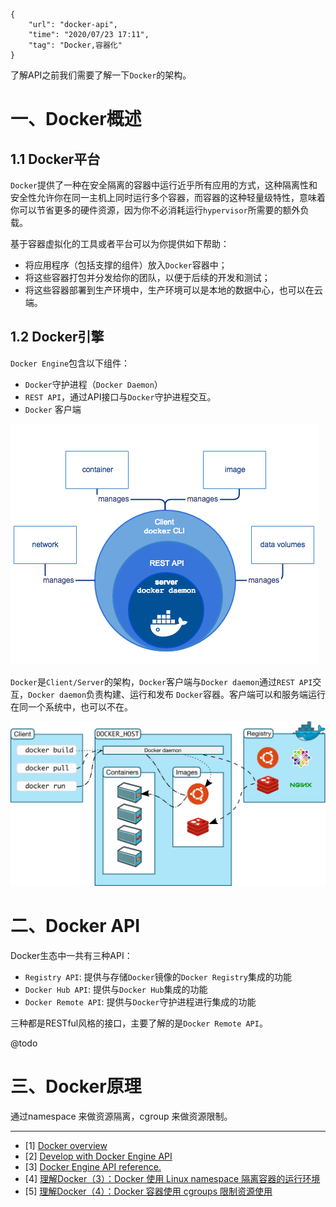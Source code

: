 ```
{
    "url": "docker-api",
    "time": "2020/07/23 17:11",
    "tag": "Docker,容器化"
}
```

了解API之前我们需要了解一下`Docker`的架构。

# 一、Docker概述

## 1.1 Docker平台

`Docker`提供了一种在安全隔离的容器中运行近乎所有应用的方式，这种隔离性和安全性允许你在同一主机上同时运行多个容器，而容器的这种轻量级特性，意味着你可以节省更多的硬件资源，因为你不必消耗运行`hypervisor`所需要的额外负载。

基于容器虚拟化的工具或者平台可以为你提供如下帮助：

- 将应用程序（包括支撑的组件）放入`Docker`容器中；
- 将这些容器打包并分发给你的团队，以便于后续的开发和测试；
- 将这些容器部署到生产环境中，生产环境可以是本地的数据中心，也可以在云端。

## 1.2 Docker引擎

`Docker Engine`包含以下组件：

- `Docker`守护进程（`Docker Daemon`）
- `REST API`，通过API接口与`Docker`守护进程交互。
- `Docker` 客户端

![](../../static/uploads/engine-components-flow.png)

`Docker`是`Client/Server`的架构，`Docker`客户端与`Docker daemon`通过`REST API`交互，`Docker daemon`负责构建、运行和发布 `Docker`容器。客户端可以和服务端运行在同一个系统中，也可以不在。

![](../../static/uploads/architecture.svg)


# 二、Docker API

Docker生态中一共有三种API：

- `Registry API`: 提供与存储`Docker`镜像的`Docker Registry`集成的功能
- `Docker Hub API`: 提供与`Docker Hub`集成的功能
- `Docker Remote API`: 提供与`Docker`守护进程进行集成的功能

三种都是RESTful风格的接口，主要了解的是`Docker Remote API`。

@todo



# 三、Docker原理

通过namespace 来做资源隔离，cgroup 来做资源限制。

---

- [1] [Docker overview](https://docs.docker.com/get-started/overview/)
- [2] [Develop with Docker Engine API](https://docs.docker.com/engine/api/)
- [3] [Docker Engine API reference.](https://docs.docker.com/engine/api/latest/)
- [4] [理解Docker（3）：Docker 使用 Linux namespace 隔离容器的运行环境](https://www.cnblogs.com/sammyliu/p/5878973.html)
- [5] [理解Docker（4）：Docker 容器使用 cgroups 限制资源使用](https://www.cnblogs.com/sammyliu/p/5886833.html)